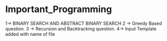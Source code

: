 # Important_Programming

1-> BINARY SEARCH AND ABSTRACT BINARY SEARCH
2 -> Greedy Based question.
3 -> Recursion and Backtracking question.
4-> Input Template added with name of file
